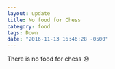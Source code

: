 ```yaml
---
layout: update
title: No food for Chess
category: food
tags: Down
date: "2016-11-13 16:46:28 -0500"
---
```


There is no food for chess :disappointed:
